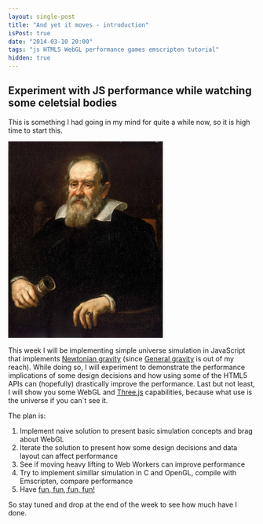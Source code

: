 ```yaml
---
layout: single-post
title: "And yet it moves - introduction"
isPost: true
date: "2014-03-10 20:00"
tags: "js HTML5 WebGL performance games emscripten tutorial"
hidden: true
---
```


Experiment with JS performance while watching some celetsial bodies
----

This is something I had going in my mind for quite a while now, so it is high time to start this.

![This post was brought to you by Gallileo Gallilei](/img/posts/2014/Galileo_Galilei.jpg)

This week I will be implementing simple universe simulation in JavaScript that implements
[Newtonian gravity](http://en.wikipedia.org/wiki/Newton%27s_law_of_universal_gravitation) (since
[General gravity](http://en.wikipedia.org/wiki/General_relativity) is out of my reach). While
doing so, I will experiment to demonstrate the performance implications of some design decisions
and how using some of the HTML5 APIs can (hopefully) drastically improve the performance. Last
but not least, I will show you some WebGL and [Three.js](http://mrdoob.github.io/three.js/) 
capabilities, because what use is the universe if you can`t see it.


The plan is:
1. Implement naive solution to present basic simulation concepts and brag about WebGL
2. Iterate the solution to present how some design decisions and data layout can affect performance
3. See if moving heavy lifting to Web Workers can improve performance
4. Try to implement simillar simulation in C and OpenGL, compile with Emscripten, compare performance
5. Have [fun, fun, fun, fun!](https://www.youtube.com/watch?feature=player_detailpage&v=kfVsfOSbJY0#t=120)


So stay tuned and drop at the end of the week to see how much have I done.
